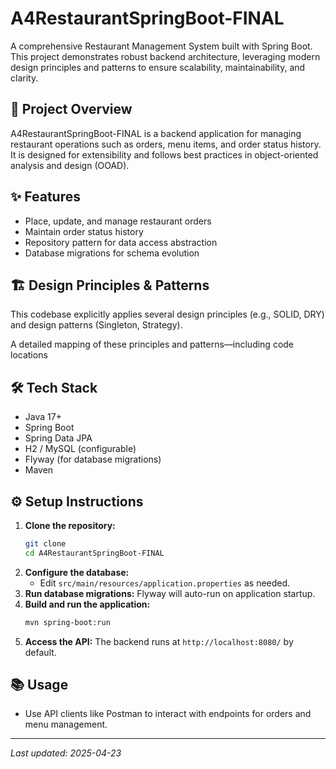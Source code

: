 # A4RestaurantSpringBoot-FINAL

A comprehensive Restaurant Management System built with Spring Boot. This project demonstrates robust backend architecture, leveraging modern design principles and patterns to ensure scalability, maintainability, and clarity.

## 🚀 Project Overview
A4RestaurantSpringBoot-FINAL is a backend application for managing restaurant operations such as orders, menu items, and order status history. It is designed for extensibility and follows best practices in object-oriented analysis and design (OOAD).

## ✨ Features
- Place, update, and manage restaurant orders
- Maintain order status history
- Repository pattern for data access abstraction
- Database migrations for schema evolution

## 🏗️ Design Principles & Patterns
This codebase explicitly applies several design principles (e.g., SOLID, DRY) and design patterns (Singleton, Strategy).

A detailed mapping of these principles and patterns—including code locations 

## 🛠️ Tech Stack
- Java 17+
- Spring Boot
- Spring Data JPA
- H2 / MySQL (configurable)
- Flyway (for database migrations)
- Maven

## ⚙️ Setup Instructions
1. **Clone the repository:**
   ```bash
   git clone 
   cd A4RestaurantSpringBoot-FINAL
   ```
2. **Configure the database:**
   - Edit `src/main/resources/application.properties` as needed.
3. **Run database migrations:**
   Flyway will auto-run on application startup.
4. **Build and run the application:**
   ```bash
   mvn spring-boot:run
   ```
5. **Access the API:**
   The backend runs at `http://localhost:8080/` by default.

## 📚 Usage
- Use API clients like Postman to interact with endpoints for orders and menu management.

---
*Last updated: 2025-04-23*
